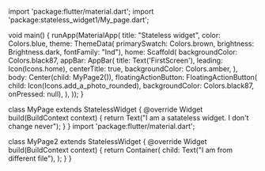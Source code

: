 import 'package:flutter/material.dart';
import 'package:stateless_widget1/My_page.dart';

void main() {
  runApp(MaterialApp(
    title: "Stateless widget",
    color: Colors.blue,
    theme: ThemeData(
        primarySwatch: Colors.brown,
        brightness: Brightness.dark,
        fontFamily: "Ind"),
    home: Scaffold(
      backgroundColor: Colors.black87,
      appBar: AppBar(
        title: Text('FirstScreen'),
        leading: Icon(Icons.home),
        centerTitle: true,
        backgroundColor: Colors.amber,
      ),
      body: Center(child: MyPage2()),
      floatingActionButton: FloatingActionButton(
          child: Icon(Icons.add_a_photo_rounded),
          backgroundColor: Colors.black87,
          onPressed: null),
    ),
  ));
}

class MyPage extends StatelessWidget {
  @override
  Widget build(BuildContext context) {
    return Text("I am a satateless widget. I don't change never");
  }
}
import 'package:flutter/material.dart';

class MyPage2 extends StatelessWidget {
  @override
  Widget build(BuildContext context) {
    return Container(
      child: Text("I am from different file"),
    );
  }
}
